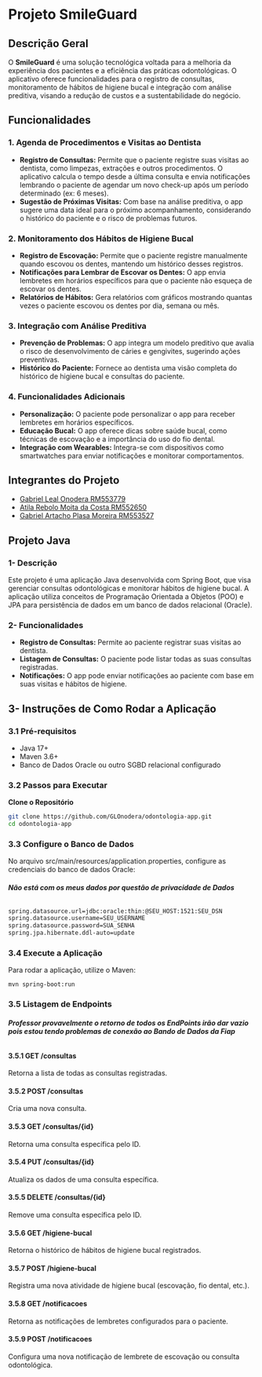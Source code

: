 # Projeto SmileGuard

## Descrição Geral

O **SmileGuard** é uma solução tecnológica voltada para a melhoria da experiência dos pacientes e a eficiência das práticas odontológicas. O aplicativo oferece funcionalidades para o registro de consultas, monitoramento de hábitos de higiene bucal e integração com análise preditiva, visando a redução de custos e a sustentabilidade do negócio.

## Funcionalidades

### 1. Agenda de Procedimentos e Visitas ao Dentista
- **Registro de Consultas:** Permite que o paciente registre suas visitas ao dentista, como limpezas, extrações e outros procedimentos. O aplicativo calcula o tempo desde a última consulta e envia notificações lembrando o paciente de agendar um novo check-up após um período determinado (ex: 6 meses).
- **Sugestão de Próximas Visitas:** Com base na análise preditiva, o app sugere uma data ideal para o próximo acompanhamento, considerando o histórico do paciente e o risco de problemas futuros.

### 2. Monitoramento dos Hábitos de Higiene Bucal
- **Registro de Escovação:** Permite que o paciente registre manualmente quando escovou os dentes, mantendo um histórico desses registros.
- **Notificações para Lembrar de Escovar os Dentes:** O app envia lembretes em horários específicos para que o paciente não esqueça de escovar os dentes.
- **Relatórios de Hábitos:** Gera relatórios com gráficos mostrando quantas vezes o paciente escovou os dentes por dia, semana ou mês.

### 3. Integração com Análise Preditiva
- **Prevenção de Problemas:** O app integra um modelo preditivo que avalia o risco de desenvolvimento de cáries e gengivites, sugerindo ações preventivas.
- **Histórico do Paciente:** Fornece ao dentista uma visão completa do histórico de higiene bucal e consultas do paciente.

### 4. Funcionalidades Adicionais
- **Personalização:** O paciente pode personalizar o app para receber lembretes em horários específicos.
- **Educação Bucal:** O app oferece dicas sobre saúde bucal, como técnicas de escovação e a importância do uso do fio dental.
- **Integração com Wearables:** Integra-se com dispositivos como smartwatches para enviar notificações e monitorar comportamentos.

## Integrantes do Projeto
- [Gabriel Leal Onodera RM553779](#)
- [Atila Rebolo Moita da Costa RM552650](#)
- [Gabriel Artacho Plasa Moreira RM553527](#)

## Projeto Java

### 1- Descrição

Este projeto é uma aplicação Java desenvolvida com Spring Boot, que visa gerenciar consultas odontológicas e monitorar hábitos de higiene bucal. A aplicação utiliza conceitos de Programação Orientada a Objetos (POO) e JPA para persistência de dados em um banco de dados relacional (Oracle).

### 2- Funcionalidades

- **Registro de Consultas:** Permite ao paciente registrar suas visitas ao dentista.
- **Listagem de Consultas:** O paciente pode listar todas as suas consultas registradas.
- **Notificações:** O app pode enviar notificações ao paciente com base em suas visitas e hábitos de higiene.

## 3- Instruções de Como Rodar a Aplicação

### 3.1 Pré-requisitos

- Java 17+
- Maven 3.6+
- Banco de Dados Oracle ou outro SGBD relacional configurado

### 3.2 Passos para Executar
**Clone o Repositório**
   ```bash
   git clone https://github.com/GLOnodera/odontologia-app.git
   cd odontologia-app
   ```
### 3.3 Configure o Banco de Dados
No arquivo src/main/resources/application.properties, configure as credenciais do banco de dados Oracle:
   ###### **Não está com os meus dados por questão de privacidade de Dados**
   ```bash
   spring.datasource.url=jdbc:oracle:thin:@SEU_HOST:1521:SEU_DSN
   spring.datasource.username=SEU_USERNAME
   spring.datasource.password=SUA_SENHA
   spring.jpa.hibernate.ddl-auto=update
   ```
### 3.4 Execute a Aplicação 
   Para rodar a aplicação, utilize o Maven:
   ```bach
   mvn spring-boot:run
   ```
### 3.5 Listagem de Endpoints
   ###### **Professor provavelmente o retorno de todos os EndPoints irão dar vazio pois estou tendo problemas de conexão ao Bando de Dados da Fiap**

   #### 3.5.1 GET /consultas
   Retorna a lista de todas as consultas registradas.

   #### 3.5.2 POST /consultas
   Cria uma nova consulta.

   #### 3.5.3 GET /consultas/{id}
   Retorna uma consulta específica pelo ID.

   #### 3.5.4 PUT /consultas/{id}
   Atualiza os dados de uma consulta específica.

   #### 3.5.5 DELETE /consultas/{id}
   Remove uma consulta específica pelo ID.

   #### 3.5.6 GET /higiene-bucal
   Retorna o histórico de hábitos de higiene bucal registrados.

   #### 3.5.7 POST /higiene-bucal
   Registra uma nova atividade de higiene bucal (escovação, fio dental, etc.).

   #### 3.5.8 GET /notificacoes
   Retorna as notificações de lembretes configurados para o paciente.

   #### 3.5.9 POST /notificacoes
   Configura uma nova notificação de lembrete de escovação ou consulta odontológica.
